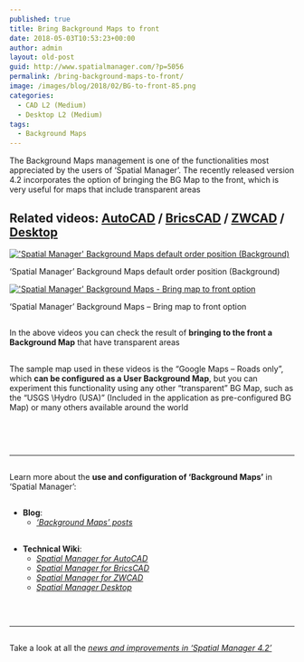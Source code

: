 ```yaml
---
published: true
title: Bring Background Maps to front
date: 2018-05-03T10:53:23+00:00
author: admin
layout: old-post
guid: http://www.spatialmanager.com/?p=5056
permalink: /bring-background-maps-to-front/
image: /images/blog/2018/02/BG-to-front-85.png
categories:
  - CAD L2 (Medium)
  - Desktop L2 (Medium)
tags:
  - Background Maps
---
```

<p>
  The Background Maps management is one of the functionalities most appreciated by the users of &#8216;Spatial Manager&#8217;. The recently released version 4.2 incorporates the option of bringing the BG Map to the front, which is very useful for maps that include transparent areas
</p>

<p>
  <!--more-->
</p>

<h2>
  Related videos: <span><a href="https://youtu.be/uKFJwIv7OAQ?rel=0" target="_blank" rel="nofollow"><span>AutoCAD</span></a> </span>/ <span><a href="https://youtu.be/wP8GaoDTSpM?rel=0" target="_blank" rel="nofollow"><span>BricsCAD</span></a> </span>/ <span><a href="https://youtu.be/HVe1XCxOh-8?rel=0" target="_blank" rel="nofollow"><span>ZWCAD</span></a></span> / <a href="https://youtu.be/AzChN_B8VR8?rel=0" target="_blank" rel="nofollow"><span>Desktop</span></a>
</h2>

<div>
  <a href="/images/blog/2018/02/SPM-BG-Maps-to-Back2.png" target="_blank" rel="nofollow"><img src="/images/blog/2018/02/SPM-BG-Maps-to-Back2-1024x442.png" alt="'Spatial Manager' Background Maps default order position (Background)" width="625" height="270" srcset="/images/blog/2018/02/SPM-BG-Maps-to-Back2-1024x442.png 1024w, /images/blog/2018/02/SPM-BG-Maps-to-Back2-300x129.png 300w, /images/blog/2018/02/SPM-BG-Maps-to-Back2-768x331.png 768w, /images/blog/2018/02/SPM-BG-Maps-to-Back2-624x269.png 624w, /images/blog/2018/02/SPM-BG-Maps-to-Back2.png 1280w" sizes="(max-width: 625px) 100vw, 625px" /></a>
  
  <p>
    &#8216;Spatial Manager&#8217; Background Maps default order position (Background)
  </p>
</div>

<div>
  <a href="/images/blog/2018/02/SPM-BG-Maps-to-Front2.png" target="_blank" rel="nofollow"><img src="/images/blog/2018/02/SPM-BG-Maps-to-Front2-1024x442.png" alt="'Spatial Manager' Background Maps - Bring map to front option" width="625" height="270" srcset="/images/blog/2018/02/SPM-BG-Maps-to-Front2-1024x442.png 1024w, /images/blog/2018/02/SPM-BG-Maps-to-Front2-300x129.png 300w, /images/blog/2018/02/SPM-BG-Maps-to-Front2-768x331.png 768w, /images/blog/2018/02/SPM-BG-Maps-to-Front2-624x269.png 624w, /images/blog/2018/02/SPM-BG-Maps-to-Front2.png 1280w" sizes="(max-width: 625px) 100vw, 625px" /></a>
  
  <p>
    &#8216;Spatial Manager&#8217; Background Maps &#8211; Bring map to front option
  </p>
</div>

<h2>
</h2>

<p>
  In the above videos you can check the result of <strong>bringing to the front a Background Map</strong> that have transparent areas
</p>

<h2>
</h2>

<p>
  The sample map used in these videos is the &#8220;Google Maps &#8211; Roads only&#8221;, which <strong>can be configured as a User Background Map</strong>, but you can experiment this functionality using any other &#8220;transparent&#8221; BG Map, such as the &#8220;USGS \Hydro (USA)&#8221; (Included in the application as pre-configured BG Map) or many others available around the world
</p>

<h2>
</h2>

&nbsp;

## 

* * *

<h2>
</h2>

<p>
  Learn more about the <strong>use and configuration of &#8216;Background Maps&#8217;</strong> in &#8216;Spatial Manager&#8217;:
</p>

## 

  * **Blog**: 
      * _<span><span><a href="http://www.spatialmanager.com/tag/background-maps/" target="_blank" rel="nofollow">&#8216;Background Maps&#8217; posts</a></span></span>_

## 

  * **Technical Wiki**: 
      * _<span><a href="http://wiki.spatialmanager.com/index.php/Spatial_Manager™_for_AutoCAD_-_FAQs:_Background_Maps_(%22Standard%22_and_%22Professional%22_editions_only)" target="_blank" rel="nofollow">Spatial Manager for AutoCAD</a></span>_
      * _<span><a href="http://wiki.spatialmanager.com/index.php/Spatial_Manager™_for_BricsCAD_-_FAQs:_Background_Maps_(%22Standard%22_and_%22Professional%22_editions_only)" target="_blank" rel="nofollow">Spatial Manager for BricsCAD</a></span>_
      * _<span><a href="http://wiki.spatialmanager.com/index.php/Spatial_Manager™_for_ZWCAD_-_FAQs:_Background_Maps_(%22Standard%22_and_%22Professional%22_editions_only)" target="_blank" rel="nofollow">Spatial Manager for ZWCAD</a></span>_<span><br /> </span>
      * _<a href="http://wiki.spatialmanager.com/index.php/Spatial_Manager_Desktop™_-_FAQs:_Background_Maps" target="_blank" rel="nofollow">Spatial Manager Desktop</a>_

## 

&nbsp;

* * *

<h2>
</h2>

<p>
  Take a look at all the <span><em><a href="http://www.spatialmanager.com/new-spatial-manager-4-2-released" target="_blank" rel="nofollow"><span>news and improvements in &#8216;Spatial Manager 4.2&#8217;</span></a></em></span>
</p>